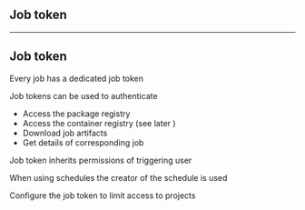 <!-- .slide: id="gitlab_job_token" class="vertical-center" -->

<i class="fa-duotone fa-key-skeleton fa-8x fa-duotone-colors-inverted" style="float: right; color: grey;"></i>

## Job token

---

## Job token

Every job has a dedicated job token [](https://docs.gitlab.com/ee/ci/jobs/ci_job_token.html)

Job tokens can be used to authenticate

- Access the package registry [](https://docs.gitlab.com/ee/user/packages/package_registry/index.html#use-gitlab-cicd-to-build-packages)
- Access the container registry (see later [<i class="fa-solid fa-arrow-right-to-bracket"></i>](#/gitlab_registries))
- Download job artifacts [](https://docs.gitlab.com/ee/api/job_artifacts.html#get-job-artifacts)
- Get details of corresponding job [](https://docs.gitlab.com/ee/api/jobs.html#get-job-tokens-job)

Job token inherits permissions of triggering user

When using schedules the creator of the schedule is used

Configure the job token to limit access to projects [](https://docs.gitlab.com/ee/ci/jobs/ci_job_token.html#configure-the-job-token-scope-limit)
